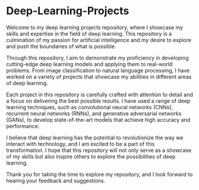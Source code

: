 # Deep-Learning-Projects
Welcome to my deep learning projects repository, where I showcase my skills and expertise in the field of deep learning. This repository is a culmination of my passion for artificial intelligence and my desire to explore and push the boundaries of what is possible.

Through this repository, I aim to demonstrate my proficiency in developing cutting-edge deep learning models and applying them to real-world problems. From image classification to natural language processing, I have worked on a variety of projects that showcase my abilities in different areas of deep learning.

Each project in this repository is carefully crafted with attention to detail and a focus on delivering the best possible results. I have used a range of deep learning techniques, such as convolutional neural networks (CNNs), recurrent neural networks (RNNs), and generative adversarial networks (GANs), to develop state-of-the-art models that achieve high accuracy and performance.

I believe that deep learning has the potential to revolutionize the way we interact with technology, and I am excited to be a part of this transformation. I hope that this repository will not only serve as a showcase of my skills but also inspire others to explore the possibilities of deep learning.

Thank you for taking the time to explore my repository, and I look forward to hearing your feedback and suggestions.
